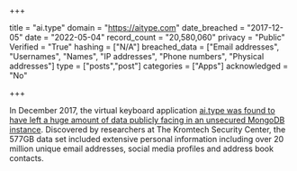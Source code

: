 +++

title = "ai.type"
domain = "https://aitype.com"
date_breached = "2017-12-05"
date = "2022-05-04"
record_count = "20,580,060"
privacy = "Public"
Verified = "True"
hashing = ["N/A"]
breached_data = ["Email addresses", "Usernames", "Names", "IP addresses", "Phone numbers", "Physical addresses"]
type = ["posts","post"]
categories = ["Apps"]
acknowledged = "No"


+++


In December 2017, the virtual keyboard application <a href="https://mackeepersecurity.com/post/virtual-keyboard-developer-leaked-31-million-of-client-records" target="_blank" rel="noopener">ai.type was found to have left a huge amount of data publicly facing in an unsecured MongoDB instance</a>. Discovered by researchers at The Kromtech Security Center, the 577GB data set included extensive personal information including over 20 million unique email addresses, social media profiles and address book contacts.

